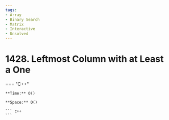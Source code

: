 ```yaml
---
tags:
- Array
- Binary Search
- Matrix
- Interactive
- Unsolved
---
```



# 1428. Leftmost Column with at Least a One

=== "C++"

    **Time:** O()

    **Space:** O()

    ``` c++
    ```